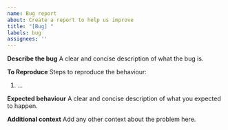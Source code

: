 ```yaml
---
name: Bug report
about: Create a report to help us improve
title: "[Bug] "
labels: bug
assignees: ''
---
```


**Describe the bug**
A clear and concise description of what the bug is.

**To Reproduce**
Steps to reproduce the behaviour:

1. ...

**Expected behaviour**
A clear and concise description of what you expected to happen.

**Additional context**
Add any other context about the problem here.